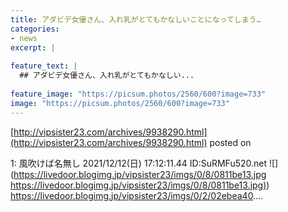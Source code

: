 ```yaml
---
title: アダビデ女優さん、入れ乳がとてもかなしいことになってしまう…
categories:
- news
excerpt: |
  
feature_text: |
  ## アダビデ女優さん、入れ乳がとてもかなしい...
  
feature_image: "https://picsum.photos/2560/600?image=733"
image: "https://picsum.photos/2560/600?image=733"
---
```


[http://vipsister23.com/archives/9938290.html](http://vipsister23.com/archives/9938290.html)
posted on 

<!--more-->

1: 風吹けば名無し 2021/12/12(日) 17:12:11.44 ID:SuRMFu520.net ![](https://livedoor.blogimg.jp/vipsister23/imgs/0/8/0811be13.jpg [https://livedoor.blogimg.jp/vipsister23/imgs/0/8/0811be13.jpg)](https://livedoor.blogimg.jp/vipsister23/imgs/0/8/0811be13.jpg)) https://livedoor.blogimg.jp/vipsister23/imgs/0/2/02ebea40....
